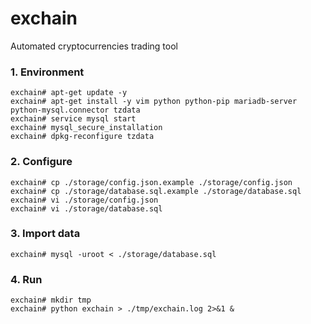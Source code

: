 # exchain
Automated cryptocurrencies trading tool

### 1. Environment
```
exchain# apt-get update -y
exchain# apt-get install -y vim python python-pip mariadb-server python-mysql.connector tzdata
exchain# service mysql start
exchain# mysql_secure_installation
exchain# dpkg-reconfigure tzdata
```

### 2. Configure
```
exchain# cp ./storage/config.json.example ./storage/config.json
exchain# cp ./storage/database.sql.example ./storage/database.sql
exchain# vi ./storage/config.json
exchain# vi ./storage/database.sql
```

### 3. Import data
```
exchain# mysql -uroot < ./storage/database.sql
```

### 4. Run
```
exchain# mkdir tmp
exchain# python exchain > ./tmp/exchain.log 2>&1 &
```
